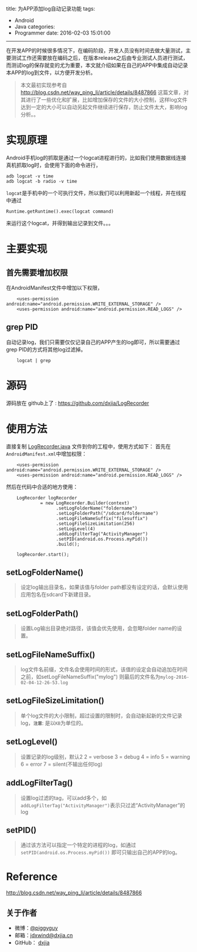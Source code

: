 title: 为APP添加log自动记录功能
tags:
  - Android
  - Java
categories:
  - Programmer
date: 2016-02-03 15:01:00
---

在开发APP的时候很多情况下，在编码阶段，开发人员没有时间去做大量测试，主要测试工作还需要放在编码之后，在版本release之后由专业测试人员进行测试，而测试log的保存就变的尤为重要，本文就介绍如果在自己的APP中集成自动记录本APP的log到文件，以方便开发分析。
<!--more-->
> 本文最初实现参考自 <http://blog.csdn.net/way_ping_li/article/details/8487866> 这篇文章，对其进行了一些优化和扩展，比如增加保存的文件的大小控制，这样log文件达到一定的大小可以自动另起文件继续进行保存，防止文件太大，影响log分析。。

# 实现原理
Android手机log的抓取是通过一个logcat进程进行的，比如我们使用数据线连接真机抓取log时，会使用下面的命令进行，
```
adb logcat -v time
adb logcat -b radio -v time
```
`logcat`是手机中的一个可执行文件，所以我们可以利用新起一个线程，并在线程中通过
```
Runtime.getRuntime().exec(logcat command)
```
来运行这个logcat，并得到输出记录到文件。。。


# 主要实现
## 首先需要增加权限
在AndroidManifest文件中增加以下权限，
```
    <uses-permission android:name="android.permission.WRITE_EXTERNAL_STORAGE" />
    <uses-permission android:name="android.permission.READ_LOGS" />
```

## grep PID
自动记录log，我们只需要仅仅记录自己的APP产生的log即可，所以需要通过 grep PID的方式将其他log过滤掉。
```
    logcat | grep 
```

# 源码

源码放在 github上了 : <https://github.com/dxjia/LogRecorder>

# 使用方法
直接复制 [LogRecorder.java](https://github.com/dxjia/LogRecorder/blob/master/LogRecorder.java) 文件到你的工程中，使用方式如下：
首先在`AndroidManifest.xml`中增加权限：
```
    <uses-permission android:name="android.permission.WRITE_EXTERNAL_STORAGE" />
    <uses-permission android:name="android.permission.READ_LOGS" />
```

然后在代码中合适的地方使用：
```
	LogRecorder logRecorder
			 = new LogRecorder.Builder(context)
	               .setLogFolderName("foldername")
	               .setLogFolderPath("/sdcard/foldername")
	               .setLogFileNameSuffix("filesuffix")
	               .setLogFileSizeLimitation(256)
	               .setLogLevel(4)
	               .addLogFilterTag("ActivityManager")
	               .setPID(android.os.Process.myPid())
	               .build();

	logRecorder.start();
```

## setLogFolderName()
> 设定log输出目录名，如果该值与folder path都没有设定的话，会默认使用应用包名在sdcard下新建目录。

## setLogFolderPath()
> 设置Log输出目录绝对路径，该值会优先使用，会忽略folder name的设置。

## setLogFileNameSuffix()
> log文件名前缀，文件名会使用时间的形式，该值的设定会自动追加在时间之前，如setLogFileNameSuffix("mylog") 则最后的文件名为`mylog-2016-02-04-12-26-53.log`

## setLogFileSizeLimitation()
> 单个log文件的大小限制，超过设置的限制时，会自动新起新的文件记录log，**`注意`**: 是以`KB`为单位的。

## setLogLevel()
> 设置记录的log级别，默认2
> 2 = verbose 
> 3 = debug 
> 4 = info 
> 5 = warning 
> 6 = error 
> 7 = silent(不输出任何log)

## addLogFilterTag()
> 设置log过滤的tag，可以add多个，如`addLogFilterTag("ActivityManager")`表示只过滤“ActivityManager”的log 

## setPID()
> 通过该方法可以指定一个特定的进程的log，如通过`setPID(android.os.Process.myPid())` 即可只输出自己的APP的log。

# Reference
<http://blog.csdn.net/way_ping_li/article/details/8487866>

## 关于作者
- 微博：[@piggyguy](http://weibo.com/u/2139052944)
- 邮箱：<jdxwind@dxjia.cn>
- GitHub： [dxjia](https://github.com/dxjia)


